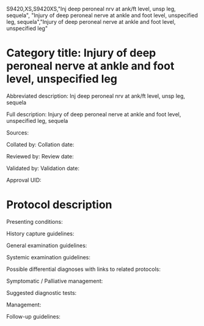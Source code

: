 S9420,XS,S9420XS,"Inj deep peroneal nrv at ank/ft level, unsp leg, sequela", "Injury of deep peroneal nerve at ankle and foot level, unspecified leg, sequela","Injury of deep peroneal nerve at ankle and foot level, unspecified leg"
# Category title: Injury of deep peroneal nerve at ankle and foot level, unspecified leg

Abbreviated description: Inj deep peroneal nrv at ank/ft level, unsp leg, sequela

Full description: Injury of deep peroneal nerve at ankle and foot level, unspecified leg, sequela

Sources:

Collated by:
Collation date:

Reviewed by:
Review date:

Validated by:
Validation date:

Approval UID:

# Protocol description

Presenting conditions:

History capture guidelines:

General examination guidelines:

Systemic examination guidelines:

Possible differential diagnoses with links to related protocols:

Symptomatic / Palliative management:

Suggested diagnostic tests:

Management:

Follow-up guidelines:
